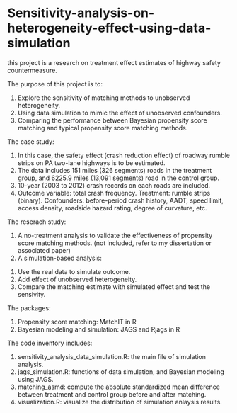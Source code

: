 # Sensitivity-analysis-on-heterogeneity-effect-using-data-simulation

this project is a research on treatment effect estimates of highway safety countermeasure.

The purpose of this project is to:
1. Explore the sensitivity of matching methods to unobserved heterogeneity.
2. Using data simulation to mimic the effect of unobserved confounders.
3. Comparing the performance between Bayesian propensity score matching and typical propensity score matching methods.

The case study:
1. In this case, the safety effect (crash reduction effect) of roadway rumble strips on PA two-lane highways is to be estimated.
2. The data includes 151 miles (326 segments) roads in the treatment group, and 6225.9 miles (13,091 segments) road in the control group.
3. 10-year (2003 to 2012) crash records on each roads are included.
4. Outcome variable: total crash frequency. Treatment: rumble strips (binary). Confounders: before-period crash history, AADT, speed limit, access density, roadside hazard rating, degree of curvature, etc.

The reserach study:
1. A no-treatment analysis to validate the effectiveness of propensity score matching methods. (not included, refer to my dissertation or associated paper)
2. A simulation-based analysis: 
  1) Use the real data to simulate outcome. 
  2) Add effect of unobserved heterogeneity.
  3) Compare the matching estimate with simulated effect and test the sensivity.
  
The packages:
1. Propensity score matching: MatchIT in R
2. Bayesian modeling and simulation: JAGS and Rjags in R

The code inventory includes: 
1. sensitivity_analysis_data_simulation.R: the main file of simulation analysis.
2. jags_simulation.R: functions of data simulation, and Bayesian modeling using JAGS.
3. matching_asmd: compute the absolute standardized mean difference between treatment and control group before and after matching.
4. visualization.R: visualize the distribution of simulation anlaysis results.
